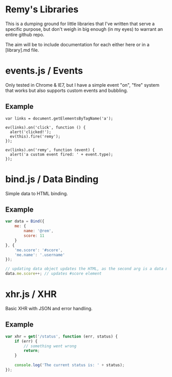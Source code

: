 # Remy's Libraries

This is a dumping ground for little libraries that I've written that serve a specific purpose, but don't weigh in big enough (in my eyes) to warrant an entire github repo. 

The aim will be to include documentation for each either here or in a [library].md file.

# events.js / Events

Only tested in Chrome & IE7, but I have a simple event "on", "fire" system that works but also supports custom events and bubbling.

## Example

    var links = document.getElementsByTagName('a');

    ev(links).on('click', function () {
      alert('clicked!');
      ev(this).fire('remy');
    });

    ev(links).on('remy', function (event) {
      alert('a custom event fired: ' + event.type);
    });
    
# bind.js / Data Binding

Simple data to HTML binding.

## Example

```javascript
var data = Bind({
    me: {
        name: '@rem',
        score: 11
    }
}, {
    'me.score': '#score',
    'me.name': '.username'
});

// updating data object updates the HTML, as the second arg is a data mapping
data.me.score++; // updates #score element
```

# xhr.js / XHR

Basic XHR with JSON and error handling.

## Example

```javascript
var xhr = get('/status', function (err, status) {
    if (err) {
        // something went wrong
        return;
    }
    
    console.log('The current status is: ' + status);
});
```
